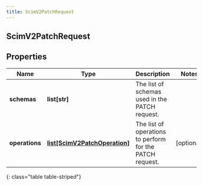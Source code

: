 ```yaml
---
title: ScimV2PatchRequest
---
```

## ScimV2PatchRequest

## Properties

|Name | Type | Description | Notes|
|------------ | ------------- | ------------- | -------------|
| **schemas** | **list[str]** | The list of schemas used in the PATCH request. | |
| **operations** | [**list[ScimV2PatchOperation]**](ScimV2PatchOperation.html) | The list of operations to perform for the PATCH request. | [optional] |
{: class="table table-striped"}


